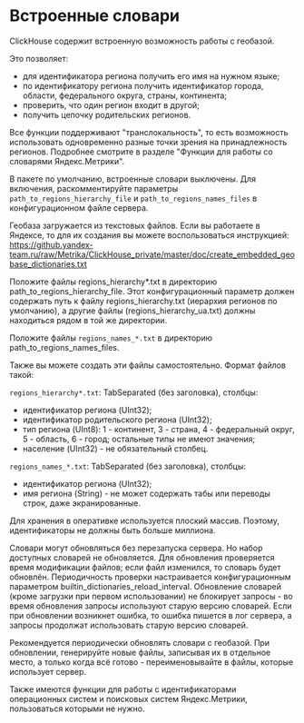 Встроенные словари
==================

ClickHouse содержит встроенную возможность работы с геобазой.

Это позволяет:

-   для идентификатора региона получить его имя на нужном языке;
-   по идентификатору региона получить идентификатор города, области, федерального округа, страны, континента;
-   проверить, что один регион входит в другой;
-   получить цепочку родительских регионов.

Все функции поддерживают "транслокальность", то есть возможность использовать одновременно разные точки зрения на принадлежность регионов. Подробнее смотрите в разделе "Функции для работы со словарями Яндекс.Метрики".

В пакете по умолчанию, встроенные словари выключены.
Для включения, раскомментируйте параметры `path_to_regions_hierarchy_file` и `path_to_regions_names_files` в конфигурационном файле сервера.

Геобаза загружается из текстовых файлов.
Если вы работаете в Яндексе, то для их создания вы можете воспользоваться инструкцией:
<https://github.yandex-team.ru/raw/Metrika/ClickHouse_private/master/doc/create_embedded_geobase_dictionaries.txt>

Положите файлы regions_hierarchy\*.txt в директорию path_to_regions_hierarchy_file. Этот конфигурационный параметр должен содержать путь к файлу regions_hierarchy.txt (иерархия регионов по умолчанию), а другие файлы (regions_hierarchy_ua.txt) должны находиться рядом в той же директории.

Положите файлы `regions_names_*.txt` в директорию path_to_regions_names_files.

Также вы можете создать эти файлы самостоятельно. Формат файлов такой:

`regions_hierarchy*.txt`: TabSeparated (без заголовка), столбцы:

-   идентификатор региона (UInt32);
-   идентификатор родительского региона (UInt32);
-   тип региона (UInt8): 1 - континент, 3 - страна, 4 - федеральный округ, 5 - область, 6 - город; остальные типы не имеют значения;
-   население (UInt32) - не обязательный столбец.

`regions_names_*.txt`: TabSeparated (без заголовка), столбцы:

-   идентификатор региона (UInt32);
-   имя региона (String) - не может содержать табы или переводы строк, даже экранированные.

Для хранения в оперативке используется плоский массив. Поэтому, идентификаторы не должны быть больше миллиона.

Словари могут обновляться без перезапуска сервера. Но набор доступных словарей не обновляется.
Для обновления проверяется время модификации файлов; если файл изменился, то словарь будет обновлён.
Периодичность проверки настраивается конфигурационным параметром builtin_dictionaries_reload_interval.
Обновление словарей (кроме загрузки при первом использовании) не блокирует запросы - во время обновления запросы используют старую версию словарей. Если при обновлении возникнет ошибка, то ошибка пишется в лог сервера, а запросы продолжат использовать старую версию словарей.

Рекомендуется периодически обновлять словари с геобазой. При обновлении, генерируйте новые файлы, записывая их в отдельное место, а только когда всё готово - переименовывайте в файлы, которые использует сервер.

Также имеются функции для работы с идентификаторами операционных систем и поисковых систем Яндекс.Метрики, пользоваться которыми не нужно.
